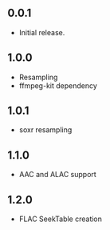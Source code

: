 ## 0.0.1

* Initial release.

## 1.0.0

* Resampling
* ffmpeg-kit dependency

## 1.0.1

* soxr resampling

## 1.1.0

* AAC and ALAC support

## 1.2.0

* FLAC SeekTable creation
